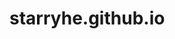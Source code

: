 # starryhe.github.io
<!DOCTYPE html>
<html>
  <head>
    <title>Hi, I am not listening to my IT Teacher.</title>
   
    
    
  </body>
</html>
